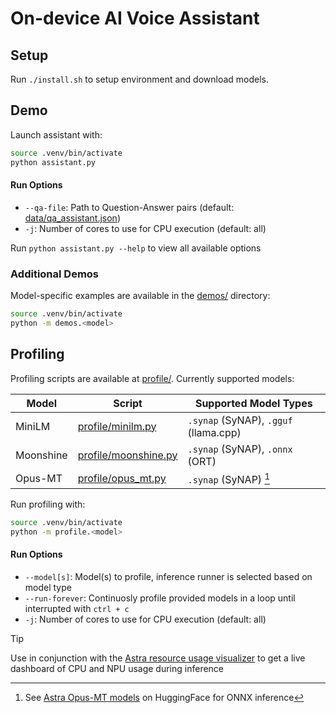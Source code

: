 # On-device AI Voice Assistant

## Setup
Run `./install.sh` to setup environment and download models.

## Demo
Launch assistant with:
```sh
source .venv/bin/activate
python assistant.py
```

#### Run Options
* `--qa-file`: Path to Question-Answer pairs (default: [data/qa_assistant.json](data/qa_assistant.json))
* `-j`: Number of cores to use for CPU execution (default: all)

Run `python assistant.py --help` to view all available options

### Additional Demos
Model-specific examples are available in the [demos/](demos/) directory:
```sh
source .venv/bin/activate
python -m demos.<model>
```

## Profiling
Profiling scripts are available at [profile/](profile/). Currently supported models:

| Model | Script | Supported Model Types |
| ----- | ------ | ----------------- |
| MiniLM | [profile/minilm.py](profile/minilm.py) | `.synap` (SyNAP), `.gguf` (llama.cpp) |
| Moonshine | [profile/moonshine.py](profile/moonshine.py) | `.synap` (SyNAP), `.onnx` (ORT) |
| Opus-MT | [profile/opus_mt.py](profile/opus_mt.py) | `.synap` (SyNAP) [^1] |

Run profiling with:
```sh
source .venv/bin/activate
python -m profile.<model>
```

#### Run Options
* `--model[s]`: Model(s) to profile, inference runner is selected based on model type
* `--run-forever`: Continuosly profile provided models in a loop until interrupted with `ctrl + c`
* `-j`: Number of cores to use for CPU execution (default: all)

> [!TIP]
> Use in conjunction with the [Astra resource usage visualizer](https://github.com/spal-synaptics/astra-visualizer) to get a live dashboard of CPU and NPU usage during inference

[^1]: See [Astra Opus-MT models](https://huggingface.co/collections/Synaptics/astra-sl-translation-models-683cb9bdb74ebbceba6cc55c) on HuggingFace for ONNX inference

